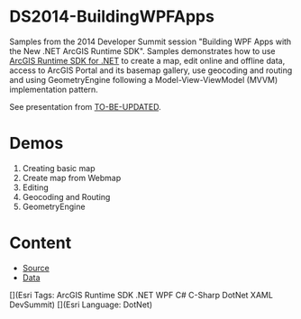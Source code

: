 DS2014-BuildingWPFApps
======================

Samples from the 2014 Developer Summit session "Building WPF Apps with the New .NET ArcGIS Runtime SDK". Samples demonstrates how to use [ArcGIS Runtime SDK for .NET](https://developers.arcgis.com/net/) to create a map, edit online and offline data, access to ArcGIS Portal and its basemap gallery, use geocoding and routing and using GeometryEngine following a Model-View-ViewModel (MVVM) implementation pattern.

See presentation from [TO-BE-UPDATED](http://video.esri.com/ "TO-BE-UPDATED"). 

# Demos #

1. Creating basic map
2. Create map from Webmap
3. Editing
4. Geocoding and Routing
5. GeometryEngine

# Content #

- [Source](https://github.com/ArcGISDotNetTeam/DS2014-BuildingDesktopApps/tree/master/src "Source")
- [Data](https://github.com/ArcGISDotNetTeam/DS2014-BuildingDesktopApps/tree/master/data "Data")

[](Esri Tags: ArcGIS Runtime SDK .NET WPF C# C-Sharp DotNet XAML DevSummit)
[](Esri Language: DotNet)
